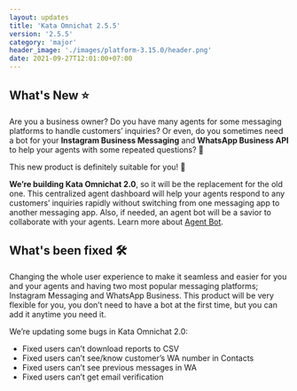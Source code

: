 ```yaml
---
layout: updates
title: 'Kata Omnichat 2.5.5'
version: '2.5.5'
category: 'major'
header_image: './images/platform-3.15.0/header.png'
date: 2021-09-27T12:01:00+07:00
---
```


## What's New ⭐️

Are you a business owner? Do you have many agents for some messaging platforms to handle customers’ inquiries? Or even, do you sometimes need a bot for your **Instagram Business Messaging** and **WhatsApp Business API** to help your agents with some repeated questions? 🤔

This new product is definitely suitable for you! 🎉

**We’re building Kata Omnichat 2.0**, so it will be the replacement for the old one. This centralized agent dashboard will help your agents respond to any customers’ inquiries rapidly without switching from one messaging app to another messaging app. Also, if needed, an agent bot will be a savior to collaborate with your agents. Learn more about [Agent Bot](/kata-omnichat/setup-agent-bot).

## What's been fixed 🛠

Changing the whole user experience to make it seamless and easier for you and your agents and having two most popular messaging platforms; Instagram Messaging and WhatsApp Business. This product will be very flexible for you, you don’t need to have a bot at the first time, but you can add it anytime you need it.

We’re updating some bugs in Kata Omnichat 2.0:

-   Fixed users can’t download reports to CSV
-   Fixed users can’t see/know customer’s WA number in Contacts
-   Fixed users can’t see previous messages in WA
-   Fixed users can’t get email verification
